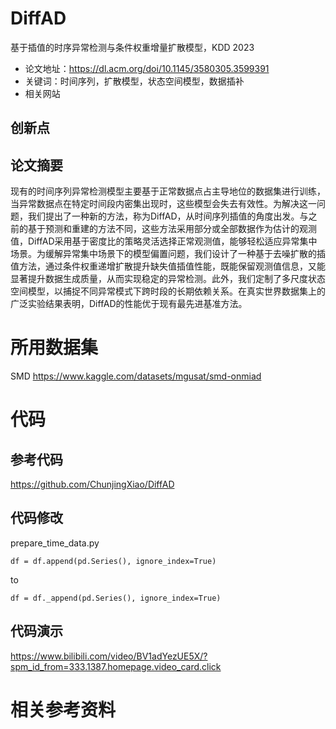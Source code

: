 # DiffAD
基于插值的时序异常检测与条件权重增量扩散模型，KDD 2023

* 论文地址：https://dl.acm.org/doi/10.1145/3580305.3599391
* 关键词：时间序列，扩散模型，状态空间模型，数据插补
* 相关网站


## 创新点

## 论文摘要
现有的时间序列异常检测模型主要基于正常数据点占主导地位的数据集进行训练，当异常数据点在特定时间段内密集出现时，这些模型会失去有效性。为解决这一问题，我们提出了一种新的方法，称为DiffAD，从时间序列插值的角度出发。与之前的基于预测和重建的方法不同，这些方法采用部分或全部数据作为估计的观测值，DiffAD采用基于密度比的策略灵活选择正常观测值，能够轻松适应异常集中场景。为缓解异常集中场景下的模型偏置问题，我们设计了一种基于去噪扩散的插值方法，通过条件权重递增扩散提升缺失值插值性能，既能保留观测值信息，又能显著提升数据生成质量，从而实现稳定的异常检测。此外，我们定制了多尺度状态空间模型，以捕捉不同异常模式下跨时段的长期依赖关系。在真实世界数据集上的广泛实验结果表明，DiffAD的性能优于现有最先进基准方法。

# 所用数据集
SMD
https://www.kaggle.com/datasets/mgusat/smd-onmiad


# 代码

## 参考代码
https://github.com/ChunjingXiao/DiffAD

## 代码修改
prepare_time_data.py
```
df = df.append(pd.Series(), ignore_index=True)
```
to
```
df = df._append(pd.Series(), ignore_index=True)
```

## 代码演示
https://www.bilibili.com/video/BV1adYezUE5X/?spm_id_from=333.1387.homepage.video_card.click


# 相关参考资料

